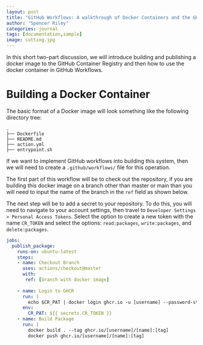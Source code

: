 ```yaml
---
layout: post
title: "GitHub Workflows: A walkthrough of Docker Containers and the GHCR Part 1"
author: "Spencer Riley"
categories: journal
tags: [documentation,sample]
image: cutting.jpg
---
```


In this short two-part discussion, we will introduce building and publishing a docker image to the GitHub Container Registry and then how to use the docker container in GitHub Workflows.

# Building a Docker Container
The basic format of a Docker image will look something like the following directory tree:
```
.
├── Dockerfile
├── README.md
├── action.yml
├── entrypoint.sh
```
If we want to implement GitHub workflows into building this system, then we will need to create a `.github/workflows/` file for this operation.

The first part of this workflow will be to check out the repository, if you are building this docker image on a branch other than master or main than you will need to input the name of the branch in the `ref` field as shown below.

The next step will be to add a secret to your repository. To do this, you will need to navigate to your account settings, then travel to `Developer Settings > Personal Access Tokens`. Select the option to create a new token with the name `CR_TOKEN` and select the options: `read:packages`, `write:packages`, and `delete:packages`.

```yml
jobs:
  publish_package:
    runs-on: ubuntu-latest
    steps:
    - name: Checkout Branch
      uses: actions/checkout@master
      with:
       ref: [branch with docker image]
       
    - name: Login to GHCR
      run: |
        echo $CR_PAT | docker login ghcr.io -u [username] --password-stdin
      env:
        CR_PAT: ${{ secrets.CR_TOKEN }}
    - name: Build Package
      run: |
        docker build . --tag ghcr.io/[username]/[name]:[tag]
        docker push ghcr.io/[username]/[name]:[tag]
```
